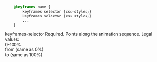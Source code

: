 ```css
    @keyframes name {
        keyframes-selector {css-styles;}
        keyframes-selector {css-styles;}
        ...
    }
```
keyframes-selector	Required. Points along the animation sequence.
Legal values:  
0-100%  
from (same as 0%)  
to (same as 100%)  
